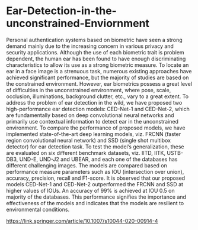 # Ear-Detection-in-the-unconstrained-Enviornment

Personal authentication systems based on biometric have seen a strong demand mainly due to the increasing concern in various privacy and security applications. Although the use of each biometric trait is problem dependent, the human ear has been found to have enough discriminating characteristics to allow its use as a strong biometric measure. To locate an ear in a face image is a strenuous task, numerous existing approaches have achieved significant performance, but the majority of studies are based on the constrained environment. However, ear biometrics possess a great level of difficulties in the unconstrained environment, where pose, scale, occlusion, illuminations, background clutter, etc., vary to a great extent. To address the problem of ear detection in the wild, we have proposed two high-performance ear detection models: CED-Net-1 and CED-Net-2, which are fundamentally based on deep convolutional neural networks and primarily use contextual information to detect ear in the unconstrained environment. To compare the performance of proposed models, we have implemented state-of-the-art deep learning models, viz. FRCNN (faster region convolutional neural network) and SSD (single shot multibox detector) for ear detection task. To test the model’s generalization, these are evaluated on six different benchmark datasets, viz. IITD, IITK, USTB-DB3, UND-E, UND-J2 and UBEAR, and each one of the databases has different challenging images. The models are compared based on performance measure parameters such as IOU (intersection over union), accuracy, precision, recall and F1-score. It is observed that our proposed models CED-Net-1 and CED-Net-2 outperformed the FRCNN and SSD at higher values of IOUs. An accuracy of 99% is achieved at IOU 0.5 on majority of the databases. This performance signifies the importance and effectiveness of the models and indicates that the models are resilient to environmental conditions.

https://link.springer.com/article/10.1007/s10044-020-00914-4
